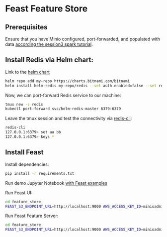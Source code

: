 # Feast Feature Store

## Prerequisites

Ensure that you have Minio configured, port-forwarded, and populated with data [according the session3 spark tutorial](../../session3/spark/README.md).


## Install Redis via Helm chart:

Link to the [helm chart](https://artifacthub.io/packages/helm/bitnami/redis)

```bash
helm repo add my-repo https://charts.bitnami.com/bitnami
helm install helm-redis my-repo/redis --set auth.enabled=false --set replica.replicaCount=1
```

Now, we can port-forward Redis service to our machine:

```bash
tmux new -s redis
kubectl port-forward svc/helm-redis-master 6379:6379
```

Leave the tmux session and test the connectivity via [redis-cli](https://stackoverflow.com/a/25909402):

```bash
redis-cli
127.0.0.1:6379> set aa bb
127.0.0.1:6379> keys *
```

## Install Feast

Install dependencies:

```bash
pip install -r requirements.txt
```

Run demo Jupyter Notebook [with Feast examples](./Feast.ipynb)

Run Feast UI:

```bash
cd feature_store
FEAST_S3_ENDPOINT_URL=http://localhost:9000 AWS_ACCESS_KEY_ID=minioadmin AWS_SECRET_ACCESS_KEY=minioadmin feast ui -p 8000
```

Run Feast Feature Server:

```bash
cd feature_store
FEAST_S3_ENDPOINT_URL=http://localhost:9000 AWS_ACCESS_KEY_ID=minioadmin AWS_SECRET_ACCESS_KEY=minioadmin feast serve -p 8001
```
